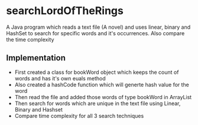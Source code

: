 # searchLordOfTheRings
A Java program which reads a text file (A novel) and uses linear, binary and HashSet to search for specific words and it's occurrences. Also compare the time complexity


## Implementation
- First created a class for bookWord object which keeps the count of words and has it's own euals method
- Also created a hashCode function which will generte hash value for the word
- Then read the file and added those words of type bookWord in ArrayList
- Then search for words which are unique in the text file using Linear, Binary and Hashset
- Compare time complexity for all 3 search techniques

